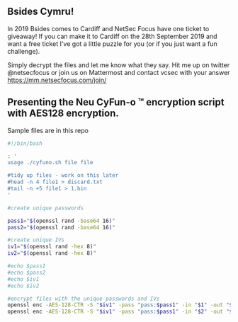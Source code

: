 ## Bsides Cymru!

In 2019 Bsides comes to Cardiff and NetSec Focus have one ticket to giveaway! If you can make it to Cardiff on the 28th September 2019 and want a free ticket I've got a little puzzle for you (or if you just want a fun challenge). 

Simply decrypt the files and let me know what they say. Hit me up on twitter @netsecfocus or join us on Mattermost and contact vcsec with your answer https://mm.netsecfocus.com/join/

## Presenting the Neu CyFun-o &trade; encryption script with AES128 encryption.

Sample files are in this repo

```bash
#!/bin/bash

: '
usage ./cyfuno.sh file file

#tidy up files - work on this later
#head -n 4 file1 > discard.txt
#tail -n +5 file1 > 1.bin
'

#create unique passwords

pass1="$(openssl rand -base64 16)"
pass2="$(openssl rand -base64 16)"

#create unique IVs
iv1="$(openssl rand -hex 8)"
iv2="$(openssl rand -hex 8)"

#echo $pass1
#echo $pass2
#echo $iv1
#echo $iv2

#encrypt files with the unique passwords and IVs
openssl enc -AES-128-CTR -S "$iv1" -pass "pass:$pass1" -in "$1" -out "$1.enc"
openssl enc -AES-128-CTR -S "$iv1" -pass "pass:$pass1" -in "$2" -out "$2.enc"
```
